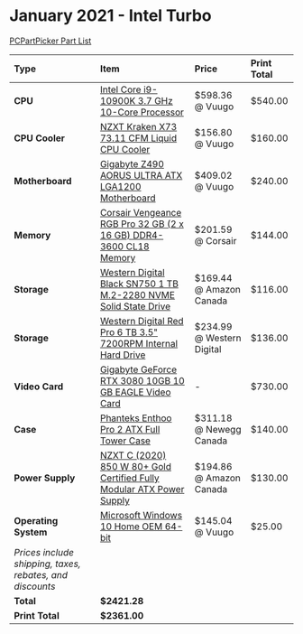 # January 2021 - Intel Turbo

[PCPartPicker Part List](https://ca.pcpartpicker.com/list/sDzhv3)

| Type                                                     | Item                                                                                                                                                                                          | Price                     | Print Total |
| :------------------------------------------------------- | :-------------------------------------------------------------------------------------------------------------------------------------------------------------------------------------------- | :------------------------ | :---------- |
| **CPU**                                                  | [Intel Core i9-10900K 3.7 GHz 10-Core Processor](https://ca.pcpartpicker.com/product/cwFKHx/intel-core-i9-10900k-37-ghz-10-core-processor-bx8070110900k)                                      | $598.36 @ Vuugo           | $540.00     |
| **CPU Cooler**                                           | [NZXT Kraken X73 73.11 CFM Liquid CPU Cooler](https://ca.pcpartpicker.com/product/vfVG3C/nzxt-kraken-x73-7311-cfm-liquid-cpu-cooler-rl-krx73-01)                                              | $156.80 @ Vuugo           | $160.00     |
| **Motherboard**                                          | [Gigabyte Z490 AORUS ULTRA ATX LGA1200 Motherboard](https://ca.pcpartpicker.com/product/cHLwrH/gigabyte-z490-aorus-ultra-atx-lga1200-motherboard-z490-aorus-ultra)                            | $409.02 @ Vuugo           | $240.00     |
| **Memory**                                               | [Corsair Vengeance RGB Pro 32 GB (2 x 16 GB) DDR4-3600 CL18 Memory](https://ca.pcpartpicker.com/product/khmFf7/corsair-vengeance-rgb-pro-32-gb-2-x-16-gb-ddr4-3600-memory-cmw32gx4m2z3600c18) | $201.59 @ Corsair         | $144.00     |
| **Storage**                                              | [Western Digital Black SN750 1 TB M.2-2280 NVME Solid State Drive](https://ca.pcpartpicker.com/product/QQrmP6/western-digital-wd_black-sn750-1-tb-m2-2280-nvme-solid-state-drive-wds100t3x0c) | $169.44 @ Amazon Canada   | $116.00     |
| **Storage**                                              | [Western Digital Red Pro 6 TB 3.5" 7200RPM Internal Hard Drive](https://ca.pcpartpicker.com/product/b3dxFT/western-digital-red-pro-6tb-35-7200rpm-internal-hard-drive-wd6003ffbx)             | $234.99 @ Western Digital | $136.00     |
| **Video Card**                                           | [Gigabyte GeForce RTX 3080 10GB 10 GB EAGLE Video Card](https://ca.pcpartpicker.com/product/nchmP6/gigabyte-geforce-rtx-3080-10gb-10-gb-eagle-video-card-gv-n3080eagle-10gd)                  | -                         | $730.00     |
| **Case**                                                 | [Phanteks Enthoo Pro 2 ATX Full Tower Case](https://ca.pcpartpicker.com/product/gQWBD3/phanteks-enthoo-pro-2-atx-full-tower-case-ph-es620ptg_dbk01)                                           | $311.18 @ Newegg Canada   | $140.00     |
| **Power Supply**                                         | [NZXT C (2020) 850 W 80+ Gold Certified Fully Modular ATX Power Supply](https://ca.pcpartpicker.com/product/hrqBD3/nzxt-c-850-w-80-gold-certified-fully-modular-atx-power-supply-np-c850m-us) | $194.86 @ Amazon Canada   | $130.00     |
| **Operating System**                                     | [Microsoft Windows 10 Home OEM 64-bit](https://ca.pcpartpicker.com/product/wtgPxr/microsoft-os-kw900140)                                                                                      | $145.04 @ Vuugo           | $25.00      |
| _Prices include shipping, taxes, rebates, and discounts_ |
| **Total**                                                | **$2421.28**                                                                                                                                                                                  |
| **Print Total**                                          | **$2361.00**                                                                                                                                                                                  |
